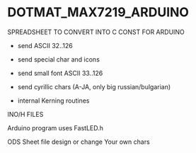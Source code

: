 # DOTMAT_MAX7219_ARDUINO
SPREADSHEET TO CONVERT INTO C CONST FOR ARDUINO

- send ASCII 32..126

- send special char and icons

- send small font ASCII 33..126

- send cyrillic chars (A-JA, only big russian/bulgarian)

- internal Kerning  routines

INO/H FILES

Arduino program uses FastLED.h

ODS Sheet file
design or change Your own chars
